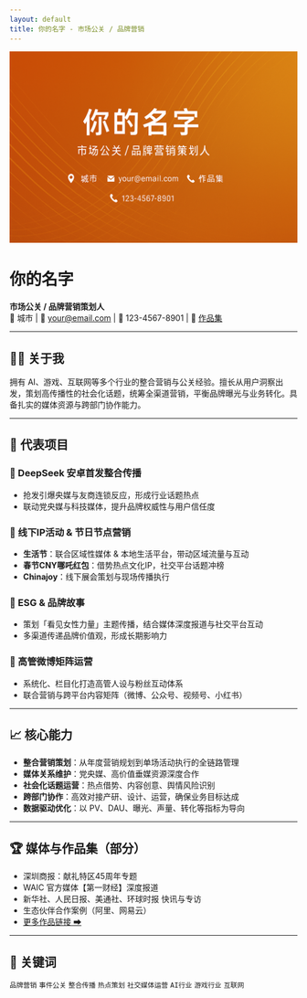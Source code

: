 ```yaml
---
layout: default
title: 你的名字 - 市场公关 / 品牌营销
---
```


![header](assets/header.jpg)

# 你的名字
**市场公关 / 品牌营销策划人**  
📍 城市 | 📧 your@email.com | 📱 123-4567-8901 | 🔗 [作品集](https://your-portfolio.com)

---

## 👩‍💼 关于我
拥有 AI、游戏、互联网等多个行业的整合营销与公关经验。擅长从用户洞察出发，策划高传播性的社会化话题，统筹全渠道营销，平衡品牌曝光与业务转化。具备扎实的媒体资源与跨部门协作能力。

---

## 💼 代表项目

### 🚀 DeepSeek 安卓首发整合传播
- 抢发引爆央媒与友商连锁反应，形成行业话题热点  
- 联动党央媒与科技媒体，提升品牌权威性与用户信任度

### 🎉 线下IP活动 & 节日节点营销
- **生活节**：联合区域性媒体 & 本地生活平台，带动区域流量与互动  
- **春节CNY哪吒红包**：借势热点文化IP，社交平台话题冲榜  
- **Chinajoy**：线下展会策划与现场传播执行

### 🌟 ESG & 品牌故事
- 策划「看见女性力量」主题传播，结合媒体深度报道与社交平台互动  
- 多渠道传递品牌价值观，形成长期影响力

### 📡 高管微博矩阵运营
- 系统化、栏目化打造高管人设与粉丝互动体系  
- 联合营销与跨平台内容矩阵（微博、公众号、视频号、小红书）

---

## 📈 核心能力
- **整合营销策划**：从年度营销规划到单场活动执行的全链路管理  
- **媒体关系维护**：党央媒、高价值垂媒资源深度合作  
- **社会化话题运营**：热点借势、内容创意、舆情风险识别  
- **跨部门协作**：高效对接产研、设计、运营，确保业务目标达成  
- **数据驱动优化**：以 PV、DAU、曝光、声量、转化等指标为导向

---

## 🏆 媒体与作品集（部分）
- 深圳商报：献礼特区45周年专题  
- WAIC 官方媒体【第一财经】深度报道  
- 新华社、人民日报、美通社、环球时报 快讯与专访  
- 生态伙伴合作案例（阿里、网易云）  
- [更多作品链接 ➡](https://your-portfolio.com)

---

## 🎯 关键词
`品牌营销` `事件公关` `整合传播` `热点策划` `社交媒体运营` `AI行业` `游戏行业` `互联网`
